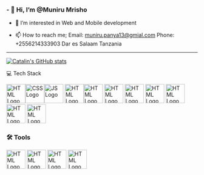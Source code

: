 ### - 👋 Hi, I’m @Muniru Mrisho
- 👀 I’m interested in Web and Mobile development

- 📫 How to reach me;
     Email: muniru.panya13@gmial.com
     Phone: +2556214333903
     Dar es Salaam Tanzania

---

[![Catalin's GitHub stats](https://github-readme-stats.vercel.app/api?username=panny777&theme=merko)](https://github.com/anuraghazra/github-readme-stats)

💻 Tech Stack

<img src="https://cdn.worldvectorlogo.com/logos/html-1.svg" alt="HTML Logo" width="50" height="50"/><img src="https://cdn.worldvectorlogo.com/logos/css-3.svg" alt="CSS Logo" width="50" height="50"/><img src="https://cdn.worldvectorlogo.com/logos/logo-javascript.svg" alt="JS Logo" width="50" height="50"/>
<img src="https://cdn.worldvectorlogo.com/logos/bootstrap-5-1.svg" alt="HTML Logo" width="50" height="50"/><img src="https://cdn.worldvectorlogo.com/logos/tailwindcss.svg" alt="HTML Logo" width="50" height="50"/>  <img src="https://cdn.worldvectorlogo.com/logos/python-5.svg" alt="HTML Logo" width="50" height="50"/>  <img src="https://cdn.worldvectorlogo.com/logos/laravel-2.svg" alt="HTML Logo" width="50" height="50"/>  <img src="https://cdn.worldvectorlogo.com/logos/nodejs-2.svg" alt="HTML Logo" width="50" height="50"/>  <img src="https://cdn.worldvectorlogo.com/logos/django-community.svg" alt="HTML Logo" width="50" height="50"/>  <img src="https://cdn.worldvectorlogo.com/logos/sqlite.svg" alt="HTML Logo" width="50" height="50"/>  <img src="https://cdn.worldvectorlogo.com/logos/mysql-4.svg" alt="HTML Logo" width="50" height="50"/>


### 🛠 Tools
 <img src="https://cdn.worldvectorlogo.com/logos/git-icon.svg" alt="HTML Logo" width="50" height="50"/>    <img src="https://cdn.worldvectorlogo.com/logos/postman.svg" alt="HTML Logo" width="50" height="50"/>    <img src="https://cdn.worldvectorlogo.com/logos/aws-2.svg" alt="HTML Logo" width="50" height="50"/>     <img src="https://cdn.worldvectorlogo.com/logos/nginx-1.svg" alt="HTML Logo" width="50" height="50"/>
